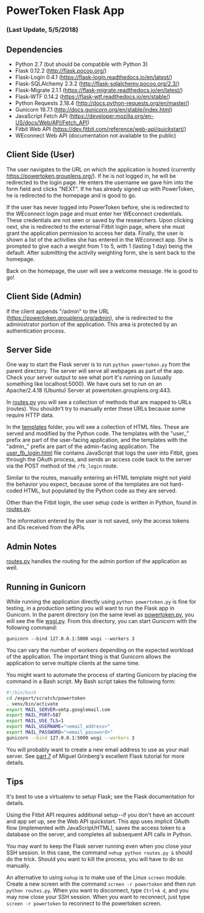 # PowerToken Flask App 
### (Last Update, 5/5/2018)


## Dependencies

* Python 2.7 (but should be compatible with Python 3)
* Flask 0.12.2 (http://flask.pocoo.org/)
* Flask-Login 0.4.1 (https://flask-login.readthedocs.io/en/latest/)
* Flask-SQLAlchemy 2.3.2 (http://flask-sqlalchemy.pocoo.org/2.3/)
* Flask-Migrate 2.1.1 (https://flask-migrate.readthedocs.io/en/latest/)
* Flask-WTF 0.14.2 (https://flask-wtf.readthedocs.io/en/stable/)
* Python Requests 2.18.4 (http://docs.python-requests.org/en/master/)
* Gunicorn 19.7.1 (http://docs.gunicorn.org/en/stable/index.html)
* JavaScript Fetch API (https://developer.mozilla.org/en-US/docs/Web/API/Fetch_API)
* Fitbit Web API (https://dev.fitbit.com/reference/web-api/quickstart/)
* WEconnect Web API (documentation not available to the public)


## Client Side (User)

The user navigates to the URL on which the application is hosted (currently https://powertoken.grouplens.org/). If he is not logged in, he will be redirected to the login page. He enters the username we gave him into the form field and clicks "NEXT". If he has already signed up with PowerToken, he is redirected to the homepage and is good to go.

If the user has never logged into PowerToken before, she is redirected to the WEconnect login page and must enter her WEconnect credentials. These credentials are not seen or saved by the researchers. Upon clicking next, she is redirected to the external Fitbit login page, where she must grant the application permission to access her data. Finally, the user is shown a list of the activities she has entered in the WEconnect app. She is prompted to give each a weight from 1 to 5, with 1 (lasting 1 day) being the default. After submitting the activity weighting form, she is sent back to the homepage.

Back on the homepage, the user will see a welcome message. He is good to go!


## Client Side (Admin)

If the client appends "/admin" to the URL (https://powertoken.grouplens.org/admin), she is redirected to the administrator portion of the application. This area is protected by an authentication process.


## Server Side

One way to start the Flask server is to run `python powertoken.py` from the parent directory. The server will serve all webpages as part of the app. Check your server output to see what port it's running on (usually something like localhost:5000). We have ours set to run on an Apache/2.4.18 (Ubuntu) Server at powertoken.grouplens.org:443.

In [routes.py](routes.py) you will see a collection of methods that are mapped to URLs (routes). You shouldn't try to manually enter these URLs because some require HTTP data.

In the [templates](templates) folder, you will see a collection of HTML files. These are served and modified by the Python code. The templates with the "user_" prefix are part of the user-facing application, and the templates with the "admin_" prefix are part of the admin-facing application. The [user_fb_login.html](templates/user_fb_login.html) file contains JavaScript that logs the user into Fitbit, goes through the OAuth process, and sends an access code back to the server via the POST method of the `/fb_login` route.

Similar to the routes, manually entering an HTML template might not yield the behavior you expect, because some of the templates are not hard-coded HTML, but populated by the Python code as they are served.

Other than the Fitbit login, the user setup code is written in Python, found in [routes.py](routes.py).

The information entered by the user is not saved, only the access tokens and IDs received from the APIs.

## Admin Notes

[routes.py](routes.py) handles the routing for the admin portion of the application as well.


## Running in Gunicorn

While running the application directly using `python powertoken.py` is fine for testing, in a production setting you will want to run the Flask app in Gunicorn. In the parent directory (on the same level as [powertoken.py](../powertoken.py), you will see the file [wsgi.py](../wsgi.py). From this directory, you can start Gunicorn with the following command:

`gunicorn --bind 127.0.0.1:5000 wsgi --workers 3`

You can vary the number of workers depending on the expected workload of the application. The important thing is that Gunicorn allows the application to serve multiple clients at the same time.

You might want to automate the process of starting Gunicorn by placing the command in a Bash script. My Bash script takes the following form:

```bash
#!/bin/bash
cd /export/scratch/powertoken
. venv/bin/activate
export MAIL_SERVER=smtp.googlemail.com
export MAIL_PORT=587
export MAIL_USE_TLS=1
export MAIL_USERNAME="<email_address>"
export MAIL_PASSWORD="<email_password>"
gunicorn --bind 127.0.0.1:5000 wsgi --workers 3
```

You will probably want to create a new email address to use as your mail server. See [part 7](https://blog.miguelgrinberg.com/post/the-flask-mega-tutorial-part-vii-error-handling) of Miguel Grinberg's excellent Flask tutorial for more details.


## Tips

It's best to use a virtualenv to setup Flask; see the Flask documentation for details.

Using the Fitbit API requires additional setup--if you don't have an account and app set up, see the Web API quickstart. This app uses implicit OAuth flow (implemented with JavaScript/HTML), saves the access token to a database on the server, and completes all subsequent API calls in Python.

You may want to keep the Flask server running even when you close your SSH session. In this case, the command `nohup python routes.py &` should do the trick. Should you want to kill the process, you will have to do so manually.

An alternative to using `nohup` is to make use of the Linux `screen` module. Create a new screen with the command `screen -r powertoken` and then run `python routes.py`. When you want to disconnect, type `Ctrl+A d`, and you may now close your SSH session. When you want to reconnect, just type `screen -r powertoken` to reconnect to the powertoken screen.
